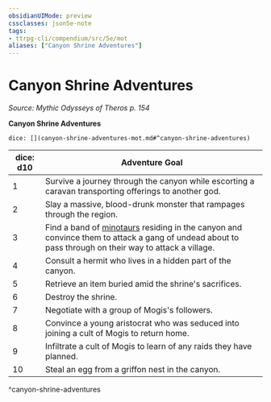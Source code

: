 ```yaml
---
obsidianUIMode: preview
cssclasses: json5e-note
tags:
- ttrpg-cli/compendium/src/5e/mot
aliases: ["Canyon Shrine Adventures"]
---
```

# Canyon Shrine Adventures
*Source: Mythic Odysseys of Theros p. 154* 

**Canyon Shrine Adventures**

`dice: [](canyon-shrine-adventures-mot.md#^canyon-shrine-adventures)`

| dice: d10 | Adventure Goal |
|-----------|----------------|
| 1 | Survive a journey through the canyon while escorting a caravan transporting offerings to another god. |
| 2 | Slay a massive, blood-drunk monster that rampages through the region. |
| 3 | Find a band of [minotaurs](minotaur.md) residing in the canyon and convince them to attack a gang of undead about to pass through on their way to attack a village. |
| 4 | Consult a hermit who lives in a hidden part of the canyon. |
| 5 | Retrieve an item buried amid the shrine's sacrifices. |
| 6 | Destroy the shrine. |
| 7 | Negotiate with a group of Mogis's followers. |
| 8 | Convince a young aristocrat who was seduced into joining a cult of Mogis to return home. |
| 9 | Infiltrate a cult of Mogis to learn of any raids they have planned. |
| 10 | Steal an egg from a griffon nest in the canyon. |
^canyon-shrine-adventures